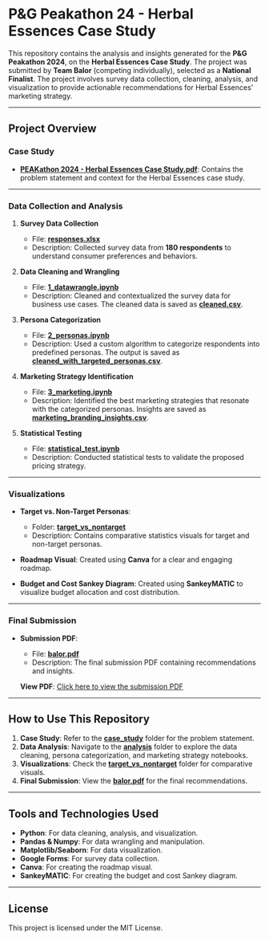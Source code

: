 # P&G Peakathon 24 - Herbal Essences Case Study

This repository contains the analysis and insights generated for the **P&G Peakathon 2024**, on the **Herbal Essences Case Study**. The project was submitted by **Team Balor** (competing individually),  selected as a **National Finalist**. The project involves survey data collection, cleaning, analysis, and visualization to provide actionable recommendations for Herbal Essences' marketing strategy.

---

## Project Overview

### Case Study
- **[PEAKathon 2024 - Herbal Essences Case Study.pdf](https://github.com/johnramal/peakathon24/tree/master/case_study)**: Contains the problem statement and context for the Herbal Essences case study.

---

### Data Collection and Analysis

1. **Survey Data Collection**  
   - File: **[responses.xlsx](https://github.com/johnramal/peakathon24/blob/master/data/responses.xlsx)**  
   - Description: Collected survey data from **180 respondents** to understand consumer preferences and behaviors.

2. **Data Cleaning and Wrangling**  
   - File: **[1_datawrangle.ipynb](https://github.com/johnramal/peakathon24/blob/master/analysis/1_datawrangle.ipynb)**  
   - Description: Cleaned and contextualized the survey data for business use cases. The cleaned data is saved as **[cleaned.csv](https://github.com/johnramal/peakathon24/tree/master/data)**.

3. **Persona Categorization**  
   - File: **[2_personas.ipynb](https://github.com/johnramal/peakathon24/blob/master/analysis/2_personas.ipynb)**  
   - Description: Used a custom algorithm to categorize respondents into predefined personas. The output is saved as **[cleaned_with_targeted_personas.csv](https://github.com/johnramal/peakathon24/tree/master/data)**.

4. **Marketing Strategy Identification**  
   - File: **[3_marketing.ipynb](https://github.com/johnramal/peakathon24/blob/master/analysis/3_marketing.ipynb)**  
   - Description: Identified the best marketing strategies that resonate with the categorized personas. Insights are saved as **[marketing_branding_insights.csv](https://github.com/johnramal/peakathon24/tree/master/data)**.

5. **Statistical Testing**  
   - File: **[statistical_test.ipynb](https://github.com/johnramal/peakathon24/blob/master/analysis/statistical_test.ipynb)**  
   - Description: Conducted statistical tests to validate the proposed pricing strategy.

---

### Visualizations
- **Target vs. Non-Target Personas**:  
  - Folder: **[target_vs_nontarget](https://github.com/johnramal/peakathon24/tree/master/analysis/target_vs_nontarget)**  
  - Description: Contains comparative statistics visuals for target and non-target personas.

- **Roadmap Visual**: Created using **Canva** for a clear and engaging roadmap.
- **Budget and Cost Sankey Diagram**: Created using **SankeyMATIC** to visualize budget allocation and cost distribution.

---

### Final Submission
- **Submission PDF**:  
  - File: **[balor.pdf](https://github.com/johnramal/peakathon24/raw/master/submission/balor.pdf)**  
  - Description: The final submission PDF containing recommendations and insights.  

  **View PDF**: [Click here to view the submission PDF](https://github.com/johnramal/peakathon24/raw/master/submission/balor.pdf)

---

## How to Use This Repository

1. **Case Study**: Refer to the **[case_study](https://github.com/johnramal/peakathon24/tree/master/case_study)** folder for the problem statement.
2. **Data Analysis**: Navigate to the **[analysis](https://github.com/johnramal/peakathon24/tree/master/analysis)** folder to explore the data cleaning, persona categorization, and marketing strategy notebooks.
3. **Visualizations**: Check the **[target_vs_nontarget](https://github.com/johnramal/peakathon24/tree/master/analysis/target_vs_nontarget)** folder for comparative visuals.
4. **Final Submission**: View the **[balor.pdf](https://github.com/johnramal/peakathon24/blob/master/submission/balor.pdf)** for the final recommendations.

---

## Tools and Technologies Used
- **Python**: For data cleaning, analysis, and visualization.
- **Pandas & Numpy**: For data wrangling and manipulation.
- **Matplotlib/Seaborn**: For data visualization.
- **Google Forms**: For survey data collection.
- **Canva**: For creating the roadmap visual.
- **SankeyMATIC**: For creating the budget and cost Sankey diagram.

---

## License
This project is licensed under the MIT License. 
